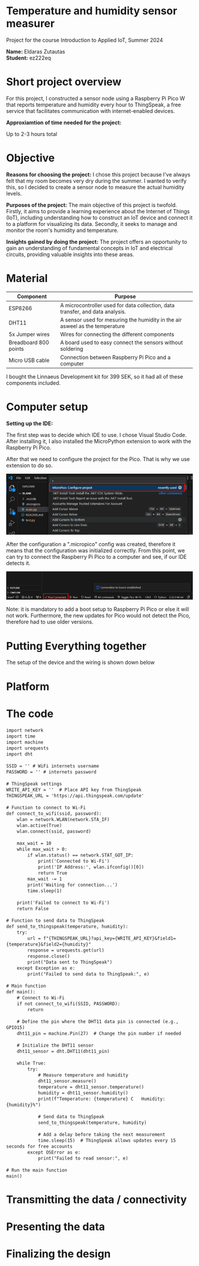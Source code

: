 # Temperature and humidity sensor measurer

Project for the course Introduction to Applied IoT, Summer 2024

**Name:** Eldaras Zutautas <br>
**Student:** ez222eq

# Short project overview
For this project, I constructed a sensor node using a Raspberry Pi Pico W that reports temperature and humidity every hour to ThingSpeak, a free service that facilitates communication with internet-enabled devices.

**Approxiamtion of time needed for the project:**

Up to 2-3 hours total

# Objective
**Reasons for choosing the project:**
I chose this project because I've always felt that my room becomes very dry during the summer. I wanted to verify this, so I decided to create a sensor node to measure the actual humidity levels.

**Purposes of the project:**
The main objective of this project is twofold. Firstly, it aims to provide a learning experience about the Internet of Things (IoT), including understanding how to construct an IoT device and connect it to a platform for visualizing its data. Secondly, it seeks to manage and monitor the room's humidity and temperature.

**Insights gained by doing the project:**
The project offers an opportunity to gain an understanding of fundamental concepts in IoT and electrical circuits, providing valuable insights into these areas.

# Material
Component | Purpose    
-| -|
ESP8266 | A microcontroller used for data collection, data transfer, and data analysis. 
DHT11 | A sensor used for mesuring the humidity in the air asweel as the temperature 
5x Jumper wires | Wires for connecting the different components
Breadboard 800 points | A board used to easy connect the sensors without soldering 
Micro USB cable | Connection between Raspberry Pi Pico and a computer

I bought the Linnaeus Development kit for 399 SEK, so it had all of these components included.



# Computer setup
**Setting up the IDE:**

The first step was to decide which IDE to use. I chose Visual Studio Code. After installing it, I also installed the MicroPython extension to work with the Raspberry Pi Pico.

After that we need to configure the project for the Pico. That is why we use extension to do so.

![Alt text](images/ide_pic1.png)

After the configuration a ".micropico" config was created, therefore it means that the configuration was initialized correctly. From this point, we can try to connect the Raspberry Pi Pico to a computer and see, if our IDE detects it.

![Alt text](images/ide_pic2.png)

Note: it is mandatory to add a boot setup to Raspberry Pi Pico or else it will not work. Furthermore, the new updates for Pico would not detect the Pico, therefore had to use older versions.

# Putting Everything together
The setup of the device and the wiring is shown down below

# Platform

# The code
```
import network
import time
import machine
import urequests
import dht

SSID = '' # WiFi internets username
PASSWORD = '' # internets password

# ThingSpeak settings
WRITE_API_KEY = ''  # Place API key from ThingSpeak
THINGSPEAK_URL = 'https://api.thingspeak.com/update'

# Function to connect to Wi-Fi
def connect_to_wifi(ssid, password):
    wlan = network.WLAN(network.STA_IF)
    wlan.active(True)
    wlan.connect(ssid, password)
    
    max_wait = 10
    while max_wait > 0:
        if wlan.status() == network.STAT_GOT_IP:
            print('Connected to Wi-Fi')
            print('IP Address:', wlan.ifconfig()[0])
            return True
        max_wait -= 1
        print('Waiting for connection...')
        time.sleep(1)
    
    print('Failed to connect to Wi-Fi')
    return False

# Function to send data to ThingSpeak
def send_to_thingspeak(temperature, humidity):
    try:
        url = f"{THINGSPEAK_URL}?api_key={WRITE_API_KEY}&field1={temperature}&field2={humidity}"
        response = urequests.get(url)
        response.close()
        print("Data sent to ThingSpeak")
    except Exception as e:
        print("Failed to send data to ThingSpeak:", e)

# Main function
def main():
    # Connect to Wi-Fi
    if not connect_to_wifi(SSID, PASSWORD):
        return

    # Define the pin where the DHT11 data pin is connected (e.g., GPIO15)
    dht11_pin = machine.Pin(27)  # Change the pin number if needed

    # Initialize the DHT11 sensor
    dht11_sensor = dht.DHT11(dht11_pin)

    while True:
        try:
            # Measure temperature and humidity
            dht11_sensor.measure()
            temperature = dht11_sensor.temperature()
            humidity = dht11_sensor.humidity()
            print(f"Temperature: {temperature} C   Humidity: {humidity}%")
            
            # Send data to ThingSpeak
            send_to_thingspeak(temperature, humidity)
            
            # Add a delay before taking the next measurement
            time.sleep(15)  # ThingSpeak allows updates every 15 seconds for free accounts
        except OSError as e:
            print("Failed to read sensor:", e)

# Run the main function
main()
```

# Transmitting the data / connectivity

# Presenting the data

# Finalizing the design
